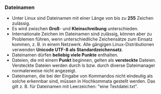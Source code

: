 ### Dateinamen

* Unter Linux sind Dateinamen mit einer Länge von bis zu **255** Zeichen zulässig.
* Es wird zwischen **Groß**- und **Kleinschreibung** unterschieden.
* Internationale Zeichen im Dateinamen sind zulässig, können aber zu Problemen führen, wenn unterschiedliche Zeichensätze zum Einsatz kommen, z. B. in einem Netzwerk. Alle gängigen Linux-Distributionen verwenden **Unicode UTF-8 als Standardzeichensatz**. 
* Dateinamen dürfen **beliebig viele Punkte** enthalten.
* Dateien, die mit einem **Punkt** beginnen, gelten als **versteckte** Dateien. Versteckte Dateien werden durch ls bzw. durch diverse Dateimanager normalerweise nicht angezeigt.
* Dateinamen, die bei der Eingabe von Kommandos nicht eindeutig als solche erkennbar sind, müssen in Hochkommata gestellt werden. Das gilt z. B. für Dateinamen mit Leerzeichen: "eine Textdatei.txt".




